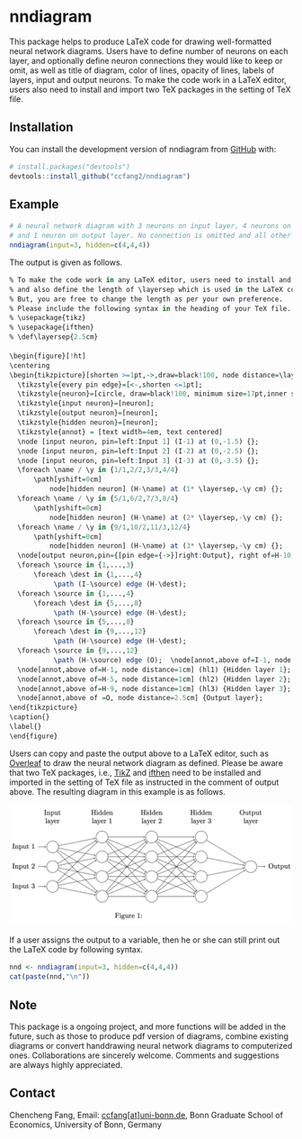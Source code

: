 # nndiagram

<!-- badges: start -->
<!-- badges: end -->

This package helps to produce LaTeX code for drawing well-formatted neural network diagrams. Users have to define number of neurons on each layer, and optionally define neuron connections they would like to keep or omit, as well as title of diagram, color of lines, opacity of lines, labels of layers, input and output neurons. To make the code work in a LaTeX editor, users also need to install and import two TeX packages in the setting of TeX file.

## Installation

You can install the development version of nndiagram from [GitHub](https://github.com/) with:
      
``` r
# install.packages("devtools")
devtools::install_github("ccfang2/nndiagram")
```

## Example

```r
# A neural network diagram with 3 neurons on input layer, 4 neurons on each of 3 hidden layers, 
# and 1 neuron on output layer. No connection is omitted and all other arguments are default.
nndiagram(input=3, hidden=c(4,4,4))
```
The output is given as follows.

```r
% To make the code work in any LaTeX editor, users need to install and import two TeX packages in the setting 
% and also define the length of \layersep which is used in the LaTeX code.
% But, you are free to change the length as per your own preference. 
% Please include the following syntax in the heading of your TeX file. 
% \usepackage{tikz} 
% \usepackage{ifthen} 
% \def\layersep{2.5cm} 
 
\begin{figure}[!ht] 
\centering 
\begin{tikzpicture}[shorten >=1pt,->,draw=black!100, node distance=\layersep, scale=1] 
  \tikzstyle{every pin edge}=[<-,shorten <=1pt]; 
  \tikzstyle{neuron}=[circle, draw=black!100, minimum size=17pt,inner sep=0pt]; 
  \tikzstyle{input neuron}=[neuron]; 
  \tikzstyle{output neuron}=[neuron]; 
  \tikzstyle{hidden neuron}=[neuron]; 
  \tikzstyle{annot} = [text width=4em, text centered] 
  \node [input neuron, pin=left:Input 1] (I-1) at (0,-1.5) {};
  \node [input neuron, pin=left:Input 2] (I-2) at (0,-2.5) {};
  \node [input neuron, pin=left:Input 3] (I-3) at (0,-3.5) {};
  \foreach \name / \y in {1/1,2/2,3/3,4/4} 
      \path[yshift=0cm] 
          node[hidden neuron] (H-\name) at (1* \layersep,-\y cm) {};
  \foreach \name / \y in {5/1,6/2,7/3,8/4} 
      \path[yshift=0cm] 
          node[hidden neuron] (H-\name) at (2* \layersep,-\y cm) {};
  \foreach \name / \y in {9/1,10/2,11/3,12/4} 
      \path[yshift=0cm] 
          node[hidden neuron] (H-\name) at (3* \layersep,-\y cm) {};
  \node[output neuron,pin={[pin edge={->}]right:Output}, right of=H-10, yshift=-0.5cm] (O) {}; 
  \foreach \source in {1,...,3} 
      \foreach \dest in {1,...,4}
           \path (I-\source) edge (H-\dest); 
  \foreach \source in {1,...,4} 
      \foreach \dest in {5,...,8}
           \path (H-\source) edge (H-\dest); 
  \foreach \source in {5,...,8} 
      \foreach \dest in {9,...,12}
           \path (H-\source) edge (H-\dest); 
  \foreach \source in {9,...,12}
           \path (H-\source) edge (O);  \node[annot,above of=I-1, node distance=1.5cm] {Input layer}; 
  \node[annot,above of=H-1, node distance=1cm] (hl1) {Hidden layer 1}; 
  \node[annot,above of=H-5, node distance=1cm] (hl2) {Hidden layer 2}; 
  \node[annot,above of=H-9, node distance=1cm] (hl3) {Hidden layer 3}; 
  \node[annot,above of =O, node distance=2.5cm] {Output layer};
\end{tikzpicture} 
\caption{} 
\label{} 
\end{figure} 
```

Users can copy and paste the output above to a LaTeX editor, such as [Overleaf](https://www.overleaf.com) to draw the neural network diagram as defined. Please be aware that two TeX packages, i.e., [TikZ](https://www.overleaf.com/learn/latex/TikZ_package) and [ifthen](https://www.ctan.org/pkg/ifthen#:~:text=Ifthen%20is%20a%20separate%20package%20within%20the%20LaT.,always%20needed%20to%20load%20it.%20Sources.%20%2Fmacros%2Flatex%2Fbase.%20Documentation.) need to be installed and imported in the setting of TeX file as instructed in the comment of output above. The resulting diagram in this example is as follows.

![Example 1](Example1.png)

If a user assigns the output to a variable, then he or she can still print out the LaTeX code by following syntax.

```r
nnd <- nndiagram(input=3, hidden=c(4,4,4))
cat(paste(nnd,"\n"))
```

## Note
This package is a ongoing project, and more functions will be added in the future, such as those to produce pdf version of diagrams, combine existing diagrams or convert handdrawing neural network diagrams to computerized ones. Collaborations are sincerely welcome. Comments and suggestions are always highly appreciated.

## Contact

Chencheng Fang, Email: [ccfang[at]uni-bonn.de](mailto:ccfang@uni-bonn.de),
Bonn Graduate School of Economics, University of Bonn, Germany
